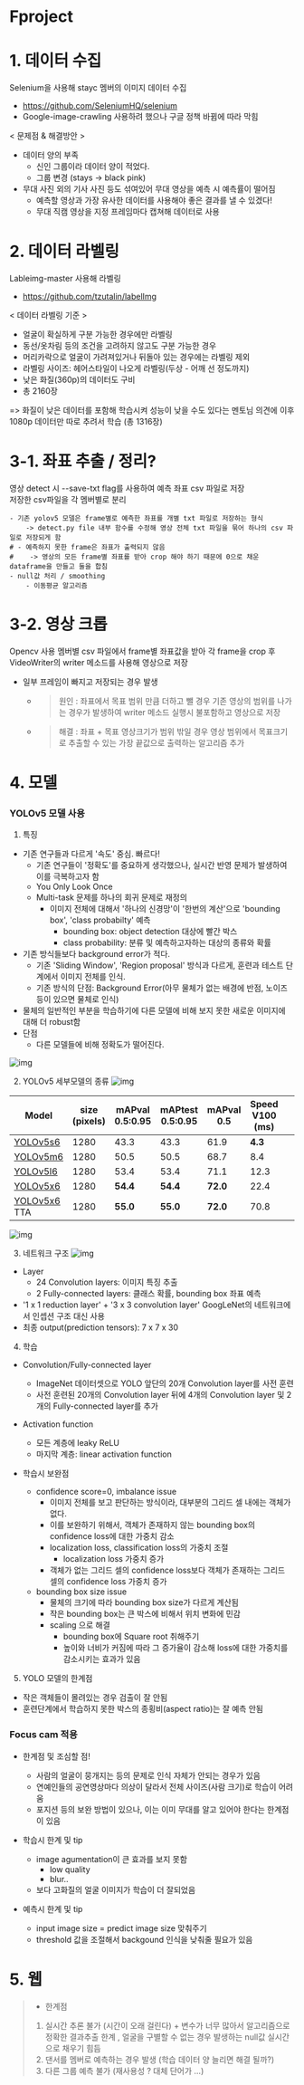 # Fproject

# 1. 데이터 수집
Selenium을 사용해 stayc 멤버의 이미지 데이터 수집
- https://github.com/SeleniumHQ/selenium
- Google-image-crawling 사용하려 했으나 구글 정책 바뀜에 따라 막힘

< 문제점 & 해결방안 >
- 데이터 양의 부족
    - 신인 그룹이라 데이터 양이 적었다.
    - 그룹 변경 (stays -> black pink)
- 무대 사진 외의 기사 사진 등도 섞여있어 무대 영상을 예측 시 예측률이 떨어짐
    - 예측할 영상과 가장 유사한 데이터를 사용해야 좋은 결과를 낼 수 있겠다! 
    - 무대 직캠 영상을 지정 프레임마다 캡쳐해 데이터로 사용


# 2.  데이터 라벨링
Lableimg-master 사용해 라벨링
- https://github.com/tzutalin/labelImg

< 데이터 라벨링 기준 >
- 얼굴이 확실하게 구분 가능한 경우에만 라벨링
- 동선/옷차림 등의 조건을 고려하지 않고도 구분 가능한 경우
- 머리카락으로 얼굴이 가려져있거나 뒤돌아 있는 경우에는 라벨링 제외
- 라벨링 사이즈: 헤어스타일이 나오게 라벨링(두상 - 어깨 선 정도까지)
- 낮은 화질(360p)의 데이터도 구비
- 총 2160장    


=> 화질이 낮은 데이터를 포함해 학습시켜 성능이 낮을 수도 있다는 멘토님 의견에 이후 1080p 데이터만 따로 추려서 학습 (총 1316장)    


# 3-1. 좌표 추출 / 정리?
영상 detect 시 --save-txt flag를 사용하여 예측 좌표 csv 파일로 저장    
저장한 csv파일을 각 멤버별로 분리    

    - 기존 yolov5 모델은 frame별로 예측한 좌표를 개별 txt 파일로 저장하는 형식
        -> detect.py file 내부 함수를 수정해 영상 전체 txt 파일을 묶어 하나의 csv 파일로 저장되게 함
    # - 예측하지 못한 frame은 좌표가 출력되지 않음
    #    -> 영상의 모든 frame별 좌표를 받아 crop 해야 하기 때문에 0으로 채운 dataframe을 만들고 둘을 합침
    - null값 처리 / smoothing
        - 이동평균 알고리즘
    

# 3-2. 영상 크롭
Opencv 사용
멤버별 csv 파일에서 frame별 좌표값을 받아 각 frame을 crop 후 VideoWriter의 writer 메소드를 사용해 영상으로 저장

- 일부 프레임이 빠지고 저장되는 경우 발생 
    - > 원인 : 좌표에서 목표 범위 만큼 더하고 뺄 경우 기존 영상의 범위를 나가는 경우가 발생하여 writer 메소드 실행시 불포함하고 영상으로 저장
    - > 해결 : 좌표 + 목표 영상크기가 범위 밖일 경우 영상 범위에서 목표크기로 추출할 수 있는 가장 끝값으로 출력하는 알고리즘 추가
   

# 4. 모델
### YOLOv5 모델 사용

1. 특징
- 기존 연구들과 다르게 '속도' 중심. 빠르다!
    - 기존 연구들이 '정확도'를 중요하게 생각했으나, 실시간 반영 문제가 발생하여 이를 극복하고자 함
    - You Only Look Once
    - Multi-task 문제를 하나의 회귀 문제로 재정의
        - 이미지 전체에 대해서 '하나의 신경망'이 '한번의 계산'으로 'bounding box', 'class probabilty' 예측
            - bounding box: object detection 대상에 빨간 박스
            - class probability: 분류 및 예측하고자하는 대상의 종류와 확률
- 기존 방식들보다 background error가 적다.
    - 기존 'Sliding Window', 'Region proposal' 방식과 다르게, 훈련과 테스트 단계에서 이미지 전체를 인식.
    - 기존 방식의 단점: Background Error(아무 물체가 없는 배경에 반점, 노이즈 등이 있으면 물체로 인식)
- 물체의 일반적인 부분을 학습하기에 다른 모델에 비해 보지 못한 새로운 이미지에 대해 더 robust함
- 단점
    - 다른 모델들에 비해 정확도가 떨어진다.
        
        
![img](https://img1.daumcdn.net/thumb/R1280x0/?scode=mtistory2&fname=https%3A%2F%2Fblog.kakaocdn.net%2Fdn%2FlqVvp%2FbtqKv79n5Pr%2FlJJ0EoK0sb8kVrLShiMo7k%2Fimg.png)



2. YOLOv5 세부모델의 종류
![img](https://github.com/ultralytics/yolov5/releases/download/v1.0/model_comparison.png)



| Model                                                        | size (pixels) | mAPval 0.5:0.95 | mAPtest 0.5:0.95 | mAPval 0.5 | Speed V100 (ms) |      | params (M) | FLOPS 640 (B) |
| ------------------------------------------------------------ | ------------- | --------------- | ---------------- | ---------- | --------------- | ---- | ---------- | ------------- |
| [YOLOv5s6](https://github.com/ultralytics/yolov5/releases)   | 1280          | 43.3            | 43.3             | 61.9       | **4.3**         |      | 12.7       | 17.4          |
| [YOLOv5m6](https://github.com/ultralytics/yolov5/releases)   | 1280          | 50.5            | 50.5             | 68.7       | 8.4             |      | 35.9       | 52.4          |
| [YOLOv5l6](https://github.com/ultralytics/yolov5/releases)   | 1280          | 53.4            | 53.4             | 71.1       | 12.3            |      | 77.2       | 117.7         |
| [YOLOv5x6](https://github.com/ultralytics/yolov5/releases)   | 1280          | **54.4**        | **54.4**         | **72.0**   | 22.4            |      | 141.8      | 222.9         |
| [YOLOv5x6](https://github.com/ultralytics/yolov5/releases) TTA | 1280          | **55.0**        | **55.0**         | **72.0**   | 70.8            |      | -          | -             |


![img](https://github.com/ultralytics/yolov5/releases/download/v1.0/model_plot.png)


3. 네트워크 구조
![img](https://img1.daumcdn.net/thumb/R1280x0/?scode=mtistory2&fname=https%3A%2F%2Fblog.kakaocdn.net%2Fdn%2FbcD1Ts%2FbtqKBPsHQGp%2FKu8dlxjrsyWFbcjv6XMnqk%2Fimg.png)

- Layer
    - 24 Convolution layers: 이미지 특징 추출
    - 2 Fully-connected layers: 클래스 확률, bounding box 좌표 예측
- '1 x 1 reduction layer' + '3 x 3 convolution layer' GoogLeNet의 네트워크에서 인셉션 구조 대신 사용
- 최종 output(prediction tensors): 7 x 7 x 30


4. 학습
- Convolution/Fully-connected layer
    - ImageNet 데이터셋으로 YOLO 앞단의 20개 Convolution layer를 사전 훈련
    - 사전 훈련된 20개의 Convolution layer 뒤에 4개의 Convolution layer 및 2개의 Fully-connected layer를 추가
- Activation function
    - 모든 계층에 leaky ReLU
    - 마지막 계층: linear activation function
    
- 학습시 보완점
    - confidence score=0, imbalance issue
        - 이미지 전체를 보고 판단하는 방식이라, 대부분의 그리드 셀 내에는 객체가 없다.
        - 이를 보완하기 위해서, 객체가 존재하지 않는 bounding box의 confidence loss에 대한 가중치 감소
        - localization loss, classification loss의 가중치 조절
            - localization loss 가중치 증가
        - 객체가 없는 그리드 셀의 confidence loss보다 객체가 존재하는 그리드 셀의 confidence loss 가중치 증가
    - bounding box size issue
        - 물체의 크기에 따라 bounding box size가 다르게 계산됨
        - 작은 bounding box는 큰 박스에 비해서 위치 변화에 민감
        - scaling 으로 해결
            - bounding box에 Square root 취해주기
            - 높이와 너비가 커짐에 따라 그 증가율이 감소해 loss에 대한 가중치를 감소시키는 효과가 있음
            

5. YOLO 모델의 한계점
- 작은 객체들이 몰려있는 경우 검출이 잘 안됨
- 훈련단계에서 학습하지 못한 박스의 종횡비(aspect ratio)는 잘 예측 안됨


### Focus cam 적용
- 한계점 및 조심할 점!
    - 사람의 얼굴이 뭉개지는 등의 문제로 인식 자체가 안되는 경우가 있음
    - 연예인들의 공연영상마다 의상이 달라서 전체 사이즈(사람 크기)로 학습이 어려움
    - 포지션 등의 보완 방법이 있으나, 이는 이미 무대를 알고 있어야 한다는 한계점이 있음

- 학습시 한계 및 tip
    - image agumentation이 큰 효과를 보지 못함
        - low quality
        - blur..
    - 보다 고화질의 얼굴 이미지가 학습이 더 잘되었음

- 예측시 한계 및 tip
    - input image size = predict image size 맞춰주기
    - threshold 값을 조절해서 backgound 인식을 낮춰줄 필요가 있음



# 5. 웹


 
> -  한계점
> 1. 실시간 추론 불가 (시간이 오래 걸린다) + 변수가 너무 많아서 알고리즘으로 정확한 결과추출 한계 , 얼굴을 구별할 수 없는 경우 발생하는 null값 실시간으로 채우기 힘듬
> 2. 댄서를 멤버로 예측하는 경우 발생 (학습 데이터 양 늘리면 해결 될까?)
> 3. 다른 그룹 예측 불가 (재사용성 ? 대체 단어가 …)
